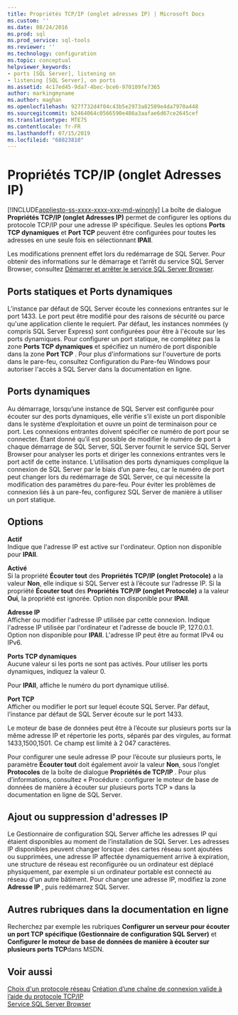 ```yaml
---
title: Propriétés TCP/IP (onglet adresses IP) | Microsoft Docs
ms.custom: ''
ms.date: 08/24/2016
ms.prod: sql
ms.prod_service: sql-tools
ms.reviewer: ''
ms.technology: configuration
ms.topic: conceptual
helpviewer_keywords:
- ports [SQL Server], listening on
- listening [SQL Server], on ports
ms.assetid: 4c17ed45-9da7-4bec-bce6-970109fe7365
author: markingmyname
ms.author: maghan
ms.openlocfilehash: 927f732d4f04c43b5e2973a82509e4da7970a448
ms.sourcegitcommit: b2464064c0566590e486a3aafae6d67ce2645cef
ms.translationtype: MTE75
ms.contentlocale: fr-FR
ms.lasthandoff: 07/15/2019
ms.locfileid: "68023810"
---
```

# <a name="tcpip-properties-ip-addresses-tab"></a>Propriétés TCP/IP (onglet Adresses IP)
[!INCLUDE[appliesto-ss-xxxx-xxxx-xxx-md-winonly](../../includes/appliesto-ss-xxxx-xxxx-xxx-md-winonly.md)]
  La boîte de dialogue **Propriétés TCP/IP (onglet Adresses IP)** permet de configurer les options du protocole TCP/IP pour une adresse IP spécifique. Seules les options **Ports TCP dynamiques** et **Port TCP** peuvent être configurées pour toutes les adresses en une seule fois en sélectionnant **IPAll**.  
  
 Les modifications prennent effet lors du redémarrage de SQL Server. Pour obtenir des informations sur le démarrage et l’arrêt du service SQL Server Browser, consultez [Démarrer et arrêter le service SQL Server Browser](../../database-engine/configure-windows/start-stop-pause-resume-restart-sql-server-services.md).  
  
## <a name="static-vs-dynamic-ports"></a>Ports statiques et Ports dynamiques  
 L’instance par défaut de SQL Server écoute les connexions entrantes sur le port 1433. Le port peut être modifié pour des raisons de sécurité ou parce qu'une application cliente le requiert. Par défaut, les instances nommées (y compris SQL Server Express) sont configurées pour être à l'écoute sur les ports dynamiques. Pour configurer un port statique, ne complétez pas la zone **Ports TCP dynamiques** et spécifiez un numéro de port disponible dans la zone **Port TCP** . Pour plus d'informations sur l'ouverture de ports dans le pare-feu, consultez Configuration du Pare-feu Windows pour autoriser l'accès à SQL Server dans la documentation en ligne.  
  
## <a name="dynamic-ports"></a>Ports dynamiques  
 Au démarrage, lorsqu’une instance de SQL Server est configurée pour écouter sur des ports dynamiques, elle vérifie s’il existe un port disponible dans le système d’exploitation et ouvre un point de terminaison pour ce port. Les connexions entrantes doivent spécifier ce numéro de port pour se connecter. Étant donné qu’il est possible de modifier le numéro de port à chaque démarrage de SQL Server, SQL Server fournit le service SQL Server Browser pour analyser les ports et diriger les connexions entrantes vers le port actif de cette instance. L’utilisation des ports dynamiques complique la connexion de SQL Server par le biais d’un pare-feu, car le numéro de port peut changer lors du redémarrage de SQL Server, ce qui nécessite la modification des paramètres du pare-feu. Pour éviter les problèmes de connexion liés à un pare-feu, configurez SQL Server de manière à utiliser un port statique.  
  
## <a name="options"></a>Options  
 **Actif**  
 Indique que l'adresse IP est active sur l'ordinateur. Option non disponible pour **IPAll**.  
  
 **Activé**  
 Si la propriété **Écouter tout** des **Propriétés TCP/IP (onglet Protocole)** a la valeur **Non**, elle indique si SQL Server est à l’écoute sur l’adresse IP. Si la propriété **Écouter tout** des **Propriétés TCP/IP (onglet Protocole)** a la valeur **Oui**, la propriété est ignorée. Option non disponible pour **IPAll**.  
  
 **Adresse IP**  
 Afficher ou modifier l'adresse IP utilisée par cette connexion. Indique l'adresse IP utilisée par l'ordinateur et l'adresse de boucle IP, 127.0.0.1. Option non disponible pour **IPAll**. L'adresse IP peut être au format IPv4 ou IPv6.  
  
 **Ports TCP dynamiques**  
 Aucune valeur si les ports ne sont pas activés. Pour utiliser les ports dynamiques, indiquez la valeur 0.  
  
 Pour **IPAll**, affiche le numéro du port dynamique utilisé.  
  
 **Port TCP**  
 Afficher ou modifier le port sur lequel écoute SQL Server. Par défaut, l’instance par défaut de SQL Server écoute sur le port 1433.  
  
 Le moteur de base de données peut être à l’écoute sur plusieurs ports sur la même adresse IP et répertorie les ports, séparés par des virgules, au format 1433,1500,1501. Ce champ est limité à 2 047 caractères.  
  
 Pour configurer une seule adresse IP pour l’écoute sur plusieurs ports, le paramètre **Écouter tout** doit également avoir la valeur **Non**, sous l’onglet **Protocoles** de la boîte de dialogue **Propriétés de TCP/IP** . Pour plus d’informations, consultez « Procédure : configurer le moteur de base de données de manière à écouter sur plusieurs ports TCP » dans la documentation en ligne de SQL Server.  
  
## <a name="adding-or-removing-ip-addresses"></a>Ajout ou suppression d'adresses IP  
 Le Gestionnaire de configuration SQL Server affiche les adresses IP qui étaient disponibles au moment de l’installation de SQL Server. Les adresses IP disponibles peuvent changer lorsque : des cartes réseau sont ajoutées ou supprimées, une adresse IP affectée dynamiquement arrive à expiration, une structure de réseau est reconfigurée ou un ordinateur est déplacé physiquement, par exemple si un ordinateur portable est connecté au réseau d'un autre bâtiment. Pour changer une adresse IP, modifiez la zone **Adresse IP** , puis redémarrez SQL Server.  
  
## <a name="additional-topics-in-books-online"></a>Autres rubriques dans la documentation en ligne  
 Recherchez par exemple les rubriques **Configurer un serveur pour écouter un port TCP spécifique (Gestionnaire de configuration SQL Server)** et **Configurer le moteur de base de données de manière à écouter sur plusieurs ports TCP**dans MSDN.  
  
## <a name="see-also"></a>Voir aussi  
 [Choix d'un protocole réseau](https://msdn.microsoft.com/library/ms187892(v=sql.120).aspx)   
 [Création d’une chaîne de connexion valide à l’aide du protocole TCP/IP](creating-a-valid-connection-string-using-tcp-ip.md)   
 [Service SQL Server Browser](sql-server-browser-service.md)  
  
  
